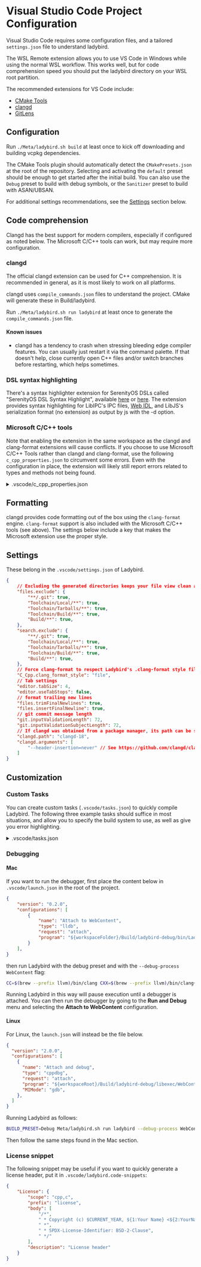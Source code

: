 # Visual Studio Code Project Configuration

Visual Studio Code requires some configuration files, and a tailored ``settings.json`` file to understand ladybird.

The WSL Remote extension allows you to use VS Code in Windows while using the normal WSL workflow. This works well, but for code comprehension speed you should put the ladybird directory on your WSL root partition.

The recommended extensions for VS Code include:

- [CMake Tools](https://marketplace.visualstudio.com/items?itemName=ms-vscode.cmake-tools)
- [clangd](https://marketplace.visualstudio.com/items?itemName=llvm-vs-code-extensions.vscode-clangd)
- [GitLens](https://marketplace.visualstudio.com/items?itemName=eamodio.gitlens)

## Configuration

Run `./Meta/ladybird.sh build` at least once to kick off downloading and building vcpkg dependencies.

The CMake Tools plugin should automatically detect the `CMakePresets.json` at the root of the repository.
Selecting and activating the `default` preset should be enough to get started after the initial build.
You can also use the `Debug` preset to build with debug symbols, or the `Sanitizer` preset to build with ASAN/UBSAN.

For additional settings recommendations, see the [Settings](#settings) section below.

## Code comprehension

Clangd has the best support for modern compilers, especially if configured as noted below. The Microsoft C/C++ tools can work, but may require more configuration.

### clangd

The official clangd extension can be used for C++ comprehension. It is recommended in general, as it is most likely to work on all platforms.

clangd uses ``compile_commands.json`` files to understand the project. CMake will generate these in Build/ladybird.

Run ``./Meta/ladybird.sh run ladybird`` at least once to generate the ``compile_commands.json`` file.

#### Known issues

- clangd has a tendency to crash when stressing bleeding edge compiler features. You can usually just restart it via the command palette. If that doesn't help, close currently open C++ files and/or switch branches before restarting, which helps sometimes.

### DSL syntax highlighting

There's a syntax highlighter extension for SerenityOS DSLs called "SerenityOS DSL Syntax Highlight", available [here](https://marketplace.visualstudio.com/items?itemName=kleinesfilmroellchen.serenity-dsl-syntaxhighlight) or [here](https://open-vsx.org/extension/kleinesfilmroellchen/serenity-dsl-syntaxhighlight).
The extension provides syntax highlighting for LibIPC's IPC files, [Web IDL](https://webidl.spec.whatwg.org/), and LibJS's
serialization format (no extension) as output by js with the -d option.

### Microsoft C/C++ tools

Note that enabling the extension in the same workspace as the  clangd and clang-format extensions will cause conflicts.
If you choose to use Microsoft C/C++ Tools rather than clangd and clang-format, use the
following ``c_cpp_properties.json`` to circumvent some errors. Even with the configuration in place, the extension will likely still report errors related to types and methods not being found.

<details>
<summary>.vscode/c_cpp_properties.json</summary>

```json
{
    "configurations": [
        {
            "name": "ladybird-gcc",
            "includePath": [
                "${workspaceFolder}",
                "${workspaceFolder}/Build/ladybird/",
                "${workspaceFolder}/Build/ladybird/Userland",
                "${workspaceFolder}/Build/ladybird/Userland/Libraries",
                "${workspaceFolder}/Build/ladybird/Userland/Services",
                "${workspaceFolder}/Userland",
                "${workspaceFolder}/Userland/Libraries",
                "${workspaceFolder}/Userland/Services"
            ],
            "defines": [
                "DEBUG"
            ],
            "cStandard": "c17",
            "cppStandard": "c++23",
            "intelliSenseMode": "linux-gcc-x86",
            "compileCommands": "Build/ladybird/compile_commands.json",
            "compilerArgs": [
                "-Wall",
                "-Wextra",
                "-Werror"
            ],
            "browse": {
                "path": [
                    "${workspaceFolder}",
                    "${workspaceFolder}/Build/ladybird/",
                    "${workspaceFolder}/Build/ladybird/Userland",
                    "${workspaceFolder}/Build/ladybird/Userland/Libraries",
                    "${workspaceFolder}/Build/ladybird/Userland/Services",
                    "${workspaceFolder}/Userland",
                    "${workspaceFolder}/Userland/Libraries",
                    "${workspaceFolder}/Userland/Services"
                ],
                "limitSymbolsToIncludedHeaders": true,
                "databaseFilename": "${workspaceFolder}/Build/ladybird/"
            }
        }
    ],
    "version": 4
}
```
</details>

## Formatting

clangd provides code formatting out of the box using the ``clang-format`` engine. ``clang-format`` support is also included with the Microsoft C/C++ tools (see above). The settings below include a key that makes the Microsoft extension use the proper style.

## Settings

These belong in the `.vscode/settings.json` of Ladybird.

```json
{
    // Excluding the generated directories keeps your file view clean and speeds up search.
    "files.exclude": {
        "**/.git": true,
        "Toolchain/Local/**": true,
        "Toolchain/Tarballs/**": true,
        "Toolchain/Build/**": true,
        "Build/**": true,
    },
    "search.exclude": {
        "**/.git": true,
        "Toolchain/Local/**": true,
        "Toolchain/Tarballs/**": true,
        "Toolchain/Build/**": true,
        "Build/**": true,
    },
    // Force clang-format to respect Ladybird's .clang-format style file. This is not necessary if you're not using the Microsoft C++ extension.
    "C_Cpp.clang_format_style": "file",
    // Tab settings
    "editor.tabSize": 4,
    "editor.useTabStops": false,
    // format trailing new lines
    "files.trimFinalNewlines": true,
    "files.insertFinalNewline": true,
    // git commit message length
    "git.inputValidationLength": 72,
    "git.inputValidationSubjectLength": 72,
    // If clangd was obtained from a package manager, its path can be set here.
    "clangd.path": "clangd-18",
    "clangd.arguments": [
        "--header-insertion=never" // See https://github.com/clangd/clangd/issues/1247
    ]
}
```

## Customization

### Custom Tasks

You can create custom tasks (`.vscode/tasks.json`) to quickly compile Ladybird.
The following three example tasks should suffice in most situations, and allow you to specify the build system to use, as well as give you error highlighting.

<details>
<summary>.vscode/tasks.json</summary>

```json
{
    "version": "2.0.0",
    "tasks": [
        {
            "label": "build lagom",
            "type": "shell",
            "problemMatcher": [
                {
                    "base": "$gcc",
                    "fileLocation": [
                        "relative",
                        "${workspaceFolder}/Build/ladybird"
                    ]
                }
            ],
            "command": [
                "bash"
            ],
            "args": [
                "-c",
                "\"Meta/ladybird.sh build\""
            ],
            "presentation": {
                "echo": true,
                "reveal": "always",
                "focus": false,
                "group": "build",
                "panel": "shared",
                "showReuseMessage": true,
                "clear": true
            }
        },
        {
            "label": "build",
            "type": "shell",
            "command": "bash",
            "args": [
                "-c",
                "Meta/ladybird.sh build"
            ],
            "problemMatcher": [
                {
                    "base": "$gcc",
                    "fileLocation": [
                        "relative",
                        "${workspaceFolder}/Build/ladybird"
                    ]
                },
                {
                    "source": "gcc",
                    "fileLocation": [
                        "relative",
                        "${workspaceFolder}/Build/ladybird"
                    ],
                    "pattern": [
                        {
                            "regexp": "^([^\\s]*\\.S):(\\d*): (.*)$",
                            "file": 1,
                            "location": 2,
                            "message": 3
                        }
                    ]
                }
            ],
            "group": {
                "kind": "build",
                "isDefault": true
            }
        },
        {
            "label": "launch",
            "type": "shell",
            "command": "bash",
            "args": [
                "-c",
                "Meta/ladybird.sh run ladybird"
            ],
            "options": {
                "env": {
                    // Put your custom run configuration here
                }
            },
            "problemMatcher": [
                {
                    "base": "$gcc",
                    "fileLocation": [
                        "relative",
                        "${workspaceFolder}/Build/ladybird"
                    ]
                },
                {
                    "source": "gcc",
                    "fileLocation": [
                        "relative",
                        "${workspaceFolder}/Build/ladybird"
                    ],
                    "pattern": [
                        {
                            "regexp": "^([^\\s]*\\.S):(\\d*): (.*)$",
                            "file": 1,
                            "location": 2,
                            "message": 3
                        }
                    ]
                },
                {
                    "source": "Assertion Failed",
                    "owner": "cpp",
                    "pattern": [
                        {
                            "regexp": "ASSERTION FAILED: (.*)$",
                            "message": 1
                        },
                        {
                            "regexp": "^((?:.*)\\.(h|cpp|c|S)):(\\d*)$",
                            "file": 1,
                            "location": 3
                        }
                    ],
                    "fileLocation": [
                        "relative",
                        "${workspaceFolder}/Build/ladybird"
                    ]
                }
            ]
        }
    ]
}
```

</details>

### Debugging
#### Mac
If you want to run the debugger, first place the content below in `.vscode/launch.json` in the root of the project.

```json 
{
    "version": "0.2.0",
    "configurations": [
        {
            "name": "Attach to WebContent",
            "type": "lldb",
            "request": "attach",
            "program": "${workspaceFolder}/Build/ladybird-debug/bin/Ladybird.app/Contents/MacOS/WebContent",
        }
    ],
}
```

then run Ladybird with the debug preset and with the `--debug-process WebContent` flag:

```bash
CC=$(brew --prefix llvm)/bin/clang CXX=$(brew --prefix llvm)/bin/clang++ BUILD_PRESET=Debug ./Meta/ladybird.sh run ladybird --debug-process WebContent
```

Running Ladybird in this way will pause execution until a debugger is attached. You can then run the debugger by going to the **Run and Debug** menu and selecting the **Attach to WebContent** configuration. 

#### Linux
For Linux, the `launch.json` will instead be the file below.

```json
{
  "version": "2.0.0",
  "configurations": [
    {
      "name": "Attach and debug",
      "type": "cppdbg",
      "request": "attach",
      "program": "${workspaceRoot}/Build/ladybird-debug/libexec/WebContent",
      "MIMode": "gdb",
    },
  ]
}
```

Running Ladybird as follows:

```bash
BUILD_PRESET=Debug Meta/ladybird.sh run ladybird --debug-process WebContent
```

Then follow the same steps found in the Mac section.

### License snippet

The following snippet may be useful if you want to quickly generate a license header, put it in `.vscode/ladybird.code-snippets`:
```json
{
    "License": {
        "scope": "cpp,c",
        "prefix": "license",
        "body": [
            "/*",
            " * Copyright (c) $CURRENT_YEAR, ${1:Your Name} <${2:YourName@Email.com}>.",
            " *",
            " * SPDX-License-Identifier: BSD-2-Clause",
            " */"
        ],
        "description": "License header"
    }
}
```
